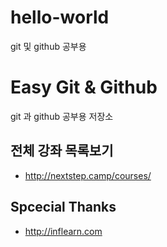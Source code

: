 # hello-world
git 및 github 공부용

# Easy Git & Github

git 과 github 공부용 저장소

## 전체 강좌 목록보기

- http://nextstep.camp/courses/

## Spcecial Thanks

- http://inflearn.com
